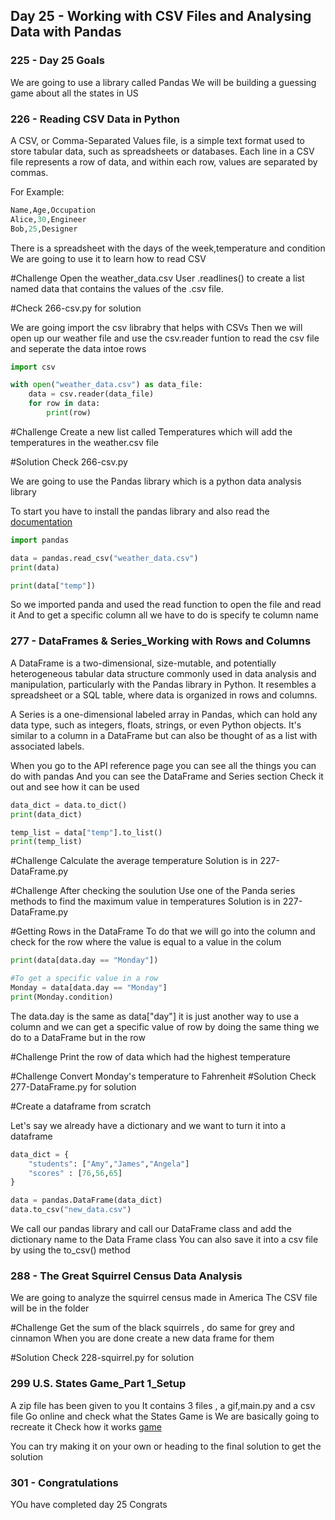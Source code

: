 ## Day 25 - Working with CSV Files and Analysing Data with Pandas

### 225 - Day 25 Goals
We are going to use a library called Pandas
We will be building a guessing game about all the states in US
### 226 - Reading CSV Data in Python

A CSV, or Comma-Separated Values file, is a simple text format used to store tabular data, such as spreadsheets or databases. Each line in a CSV file represents a row of data, and within each row, values are separated by commas. 

For Example:
```Python
Name,Age,Occupation
Alice,30,Engineer
Bob,25,Designer

```

There is a spreadsheet with the days of the week,temperature and condition
We are going to use it to learn how to read CSV

#Challenge
Open the weather_data.csv
User .readlines() to create a list named data that contains the values of the .csv file.

#Check 266-csv.py for solution

We are going import the csv librabry that helps with CSVs
Then we will open up our weather file and use the csv.reader funtion to read the csv file and seperate the data intoe rows

```Python
import csv

with open("weather_data.csv") as data_file:
    data = csv.reader(data_file)
    for row in data:
        print(row)
```

#Challenge
Create a new list called Temperatures which will add the temperatures in the weather.csv file

#Solution
Check 266-csv.py

We are going to use the Pandas library which is a python data analysis library

To start you have to install the pandas library
and also read the [documentation](pandas.pydata.org/docs/)
```Python
import pandas

data = pandas.read_csv("weather_data.csv")
print(data)

print(data["temp"])

```

So we imported panda and used the read function to open the file and read it 
And to get a specific column all we have to do is specify te column name

### 277 - DataFrames & Series_Working with Rows and Columns

A DataFrame is a two-dimensional, size-mutable, and potentially heterogeneous tabular data structure commonly used in data analysis and manipulation, particularly with the Pandas library in Python. 
It resembles a spreadsheet or a SQL table, where data is organized in rows and columns.

A Series is a one-dimensional labeled array in Pandas, which can hold any data type, such as integers, floats, strings, or even Python objects. 
It's similar to a column in a DataFrame but can also be thought of as a list with associated labels.

When you go to the API reference page you can see all the things you can do with pandas
And you can see the DataFrame and Series section
Check it out and see how it can be used

```Python
data_dict = data.to_dict()
print(data_dict)

temp_list = data["temp"].to_list()
print(temp_list)
```

#Challenge
Calculate the average temperature
Solution is in 227-DataFrame.py

#Challenge
After checking the soulution
Use one of the Panda series methods to find the maximum value in temperatures
Solution is in 227-DataFrame.py

#Getting Rows in the DataFrame
To do that we will go into the column and check for the row where the value is equal to a value in the colum

```python
print(data[data.day == "Monday"])

#To get a specific value in a row
Monday = data[data.day == "Monday"]
print(Monday.condition)
```
The data.day is the same as data["day"] it is just another way to use a column
and we can get a specific value of row by doing the same thing we do to a DataFrame but in the row

#Challenge
Print the row of data which had the highest temperature

#Challenge
Convert Monday's temperature to Fahrenheit
#Solution Check 277-DataFrame.py for solution

#Create a dataframe from scratch

Let's say we already have a dictionary and we want to turn it into a dataframe

```Python
data_dict = {
    "students": ["Amy","James","Angela"]
    "scores" : [76,56,65]
}

data = pandas.DataFrame(data_dict)
data.to_csv("new_data.csv")
```
We call our pandas library and call our DataFrame class and add the dictionary name to the Data Frame class
You can also save it into a csv file by using the to_csv() method

### 288 - The Great Squirrel Census Data Analysis
We are going to analyze the squirrel census made in America
The CSV file will be in the folder

#Challenge
Get the sum of the black squirrels , do same for grey and cinnamon
When you are done create a new data frame for them 

#Solution
Check 228-squirrel.py for solution

### 299 U.S. States Game_Part 1_Setup
A zip file has been given to you
It contains 3 files , a gif,main.py and a csv file
Go online and check what the States Game is
We are basically going to recreate it
Check how it works [game](https://www.sporcle.com/games/g/states)

You can try making it on your own or heading to the final solution to get the solution

### 301 - Congratulations
YOu have completed day 25 Congrats